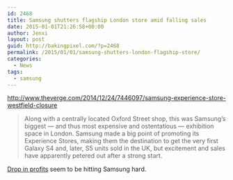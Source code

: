 ```yaml
---
id: 2468
title: Samsung shutters flagship London store amid falling sales
date: 2015-01-01T21:26:58+00:00
author: Jenxi
layout: post
guid: http://bakingpixel.com/?p=2468
permalink: /2015/01/01/samsung-shutters-london-flagship-store/
categories:
  - News
tags:
  - samsung
---
```

http://www.theverge.com/2014/12/24/7446097/samsung-experience-store-westfield-closure

> Along with a centrally located Oxford Street shop, this was Samsung&#8217;s biggest — and thus most expensive and ostentatious — exhibition space in London. Samsung made a big point of promoting its Experience Stores, making them the destination to get the very first Galaxy S4 and, later, S5 units sold in the UK, but excitement and sales have apparently petered out after a strong start. 

[Drop in profits](http://bakingpixel.com/2015/01/android-profits/) seem to be hitting Samsung hard.